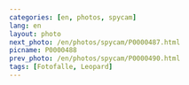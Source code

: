 ```yaml
---
categories: [en, photos, spycam]
lang: en
layout: photo
next_photo: /en/photos/spycam/P0000487.html
picname: P0000488
prev_photo: /en/photos/spycam/P0000490.html
tags: [Fotofalle, Leopard]
---
```


